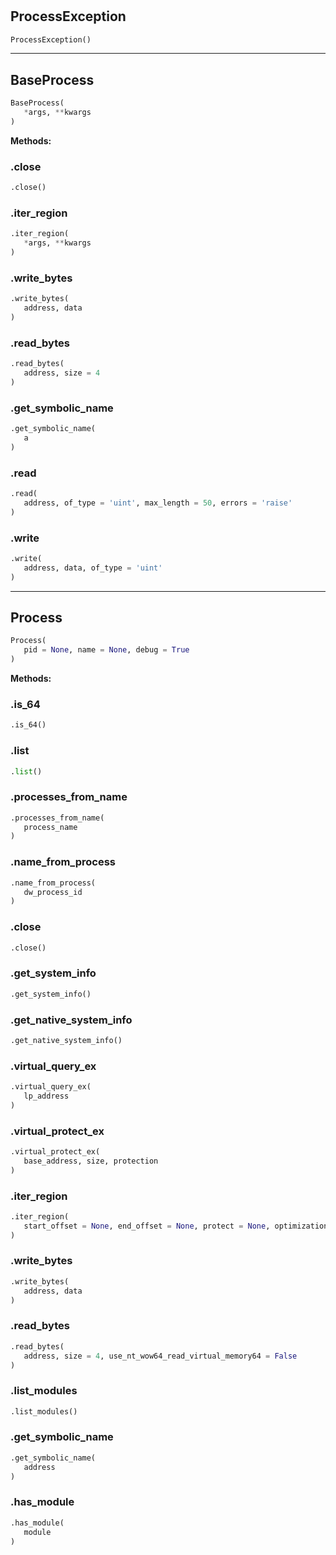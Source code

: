 #


## ProcessException
```python 
ProcessException()
```



----


## BaseProcess
```python 
BaseProcess(
   *args, **kwargs
)
```




**Methods:**


### .close
```python
.close()
```


### .iter_region
```python
.iter_region(
   *args, **kwargs
)
```


### .write_bytes
```python
.write_bytes(
   address, data
)
```


### .read_bytes
```python
.read_bytes(
   address, size = 4
)
```


### .get_symbolic_name
```python
.get_symbolic_name(
   a
)
```


### .read
```python
.read(
   address, of_type = 'uint', max_length = 50, errors = 'raise'
)
```


### .write
```python
.write(
   address, data, of_type = 'uint'
)
```


----


## Process
```python 
Process(
   pid = None, name = None, debug = True
)
```




**Methods:**


### .is_64
```python
.is_64()
```


### .list
```python
.list()
```


### .processes_from_name
```python
.processes_from_name(
   process_name
)
```


### .name_from_process
```python
.name_from_process(
   dw_process_id
)
```


### .close
```python
.close()
```


### .get_system_info
```python
.get_system_info()
```


### .get_native_system_info
```python
.get_native_system_info()
```


### .virtual_query_ex
```python
.virtual_query_ex(
   lp_address
)
```


### .virtual_protect_ex
```python
.virtual_protect_ex(
   base_address, size, protection
)
```


### .iter_region
```python
.iter_region(
   start_offset = None, end_offset = None, protect = None, optimizations = None
)
```


### .write_bytes
```python
.write_bytes(
   address, data
)
```


### .read_bytes
```python
.read_bytes(
   address, size = 4, use_nt_wow64_read_virtual_memory64 = False
)
```


### .list_modules
```python
.list_modules()
```


### .get_symbolic_name
```python
.get_symbolic_name(
   address
)
```


### .has_module
```python
.has_module(
   module
)
```

